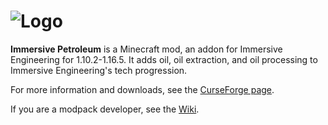 ![Logo](https://i.imgur.com/GVGvRcD.png)
==============

**Immersive Petroleum** is a Minecraft mod, an addon for Immersive Engineering for 1.10.2-1.16.5. It adds oil, oil extraction, and oil processing to Immersive Engineering's tech progression.

For more information and downloads, see the [CurseForge page](https://minecraft.curseforge.com/projects/immersive-petroleum).

If you are a modpack developer, see the [Wiki](https://github.com/TwistedGate/ImmersivePetroleum/wiki).
